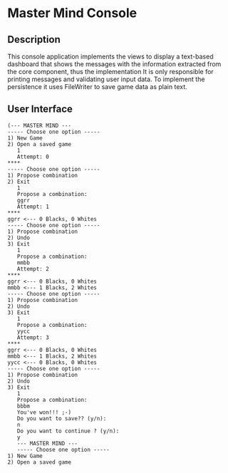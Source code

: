 # Master Mind Console


## Description

This console application implements the views to display a text-based dashboard that shows the messages with the
information extracted from the core component, thus the implementation It is only responsible for printing messages and
validating user input data. To implement the persistence it uses FileWriter to save game data as plain text.

## User Interface

```
(--- MASTER MIND --- 
----- Choose one option -----
1) New Game
2) Open a saved game
   1
   Attempt: 0
****
----- Choose one option -----
1) Propose combination
2) Exit
   1
   Propose a combination:
   ggrr
   Attempt: 1
****
ggrr <--- 0 Blacks, 0 Whites
----- Choose one option -----
1) Propose combination
2) Undo
3) Exit
   1
   Propose a combination:
   mmbb
   Attempt: 2
****
ggrr <--- 0 Blacks, 0 Whites
mmbb <--- 1 Blacks, 2 Whites
----- Choose one option -----
1) Propose combination
2) Undo
3) Exit
   1
   Propose a combination:
   yycc
   Attempt: 3
****
ggrr <--- 0 Blacks, 0 Whites
mmbb <--- 1 Blacks, 2 Whites
yycc <--- 0 Blacks, 0 Whites
----- Choose one option -----
1) Propose combination
2) Undo
3) Exit
   1
   Propose a combination:
   bbbm
   You've won!!! ;-)
   Do you want to save?? (y/n):
   n
   Do you want to continue ? (y/n):
   y
   --- MASTER MIND ---
   ----- Choose one option -----
1) New Game
2) Open a saved game
```